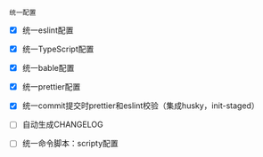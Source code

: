 `统一配置`

- [x] 统一eslint配置
- [x] 统一TypeScript配置
- [x] 统一bable配置
- [x] 统一prettier配置
- [x] 统一commit提交时prettier和eslint校验（集成husky，init-staged）
- [ ] 自动生成CHANGELOG
- [ ] 统一命令脚本：scripty配置

